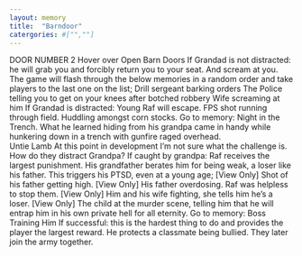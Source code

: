 ```yaml
---
layout: memory
title:  "Barndoor"
catergories: #["",""]
---
```


DOOR NUMBER 2
Hover over Open Barn Doors
If Grandad is not distracted: he will grab you and forcibly return you to your seat. And scream at you. The game will flash through the below memories in a random order and take players to the last one on the list;
Drill sergeant barking orders
The Police telling you to get on your knees after botched robbery
Wife screaming at him
If Grandad is distracted: Young Raf will escape. FPS shot running through field. Huddling amongst corn stocks. Go to memory: Night in the Trench. What he learned hiding from his grandpa came in handy while hunkering down in a trench with gunfire raged overhead.  
Untie Lamb
At this point in development I’m not sure what the challenge is. How do they distract Grandpa?
If caught by grandpa: Raf receives the largest punishment. His grandfather berates him for being weak, a loser like his father. This triggers his PTSD, even at a young age;
[View Only] Shot of his father getting high.
[View Only] His father overdosing. Raf was helpless to stop them.
[View Only] Him and his wife fighting, she tells him he’s a loser.
[View Only] The child at the murder scene, telling him that he will entrap him in his own private hell for all eternity.
Go to memory: Boss Training Him
If successful: this is the hardest thing to do and provides the player the largest reward.
He protects a classmate being bullied. They later join the army together.
